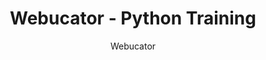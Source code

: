 ---
title: Webucator - Python Training
link: https://www.webucator.com/programming/python.cfm
author: Webucator
---